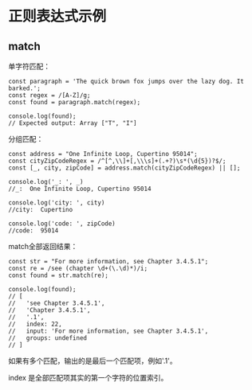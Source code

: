 # 正则表达式示例

## match

单字符匹配：

    const paragraph = 'The quick brown fox jumps over the lazy dog. It barked.';
    const regex = /[A-Z]/g;
    const found = paragraph.match(regex);
    
    console.log(found);
    // Expected output: Array ["T", "I"]


分组匹配：

    const address = "One Infinite Loop, Cupertino 95014";
    const cityZipCodeRegex = /^[^,\\]+[,\\\s]+(.+?)\s*(\d{5})?$/;
    const [_, city, zipCode] = address.match(cityZipCodeRegex) || [];
    
    console.log('_: ', _)
    //_:  One Infinite Loop, Cupertino 95014

    console.log('city: ', city)
    //city:  Cupertino

    console.log('code: ', zipCode)
    //code:  95014


match全部返回结果：

    const str = "For more information, see Chapter 3.4.5.1";
    const re = /see (chapter \d+(\.\d)*)/i;
    const found = str.match(re);
    
    console.log(found);
    // [
    //   'see Chapter 3.4.5.1',
    //   'Chapter 3.4.5.1',
    //   '.1',
    //   index: 22,
    //   input: 'For more information, see Chapter 3.4.5.1',
    //   groups: undefined
    // ]

如果有多个匹配，输出的是最后一个匹配项，例如'.1'。

index 是全部匹配项其实的第一个字符的位置索引。




